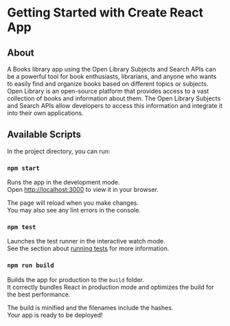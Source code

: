 # Getting Started with Create React App
## About
A Books library app using the Open Library Subjects and Search APIs can be a powerful tool for book enthusiasts, librarians, and anyone who wants to easily find and organize books based on different topics or subjects. Open Library is an open-source platform that provides access to a vast collection of books and information about them. The Open Library Subjects and Search APIs allow developers to access this information and integrate it into their own applications.

## Available Scripts

In the project directory, you can run:

### `npm start`

Runs the app in the development mode.\
Open [http://localhost:3000](http://localhost:3000) to view it in your browser.

The page will reload when you make changes.\
You may also see any lint errors in the console.

### `npm test`

Launches the test runner in the interactive watch mode.\
See the section about [running tests](https://facebook.github.io/create-react-app/docs/running-tests) for more information.

### `npm run build`

Builds the app for production to the `build` folder.\
It correctly bundles React in production mode and optimizes the build for the best performance.

The build is minified and the filenames include the hashes.\
Your app is ready to be deployed!

